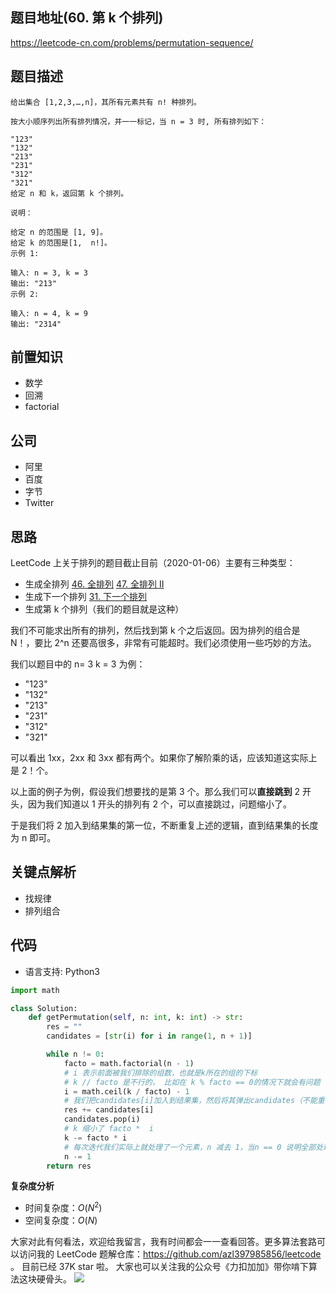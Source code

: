 ## 题目地址(60. 第 k 个排列)

https://leetcode-cn.com/problems/permutation-sequence/

## 题目描述

```
给出集合 [1,2,3,…,n]，其所有元素共有 n! 种排列。

按大小顺序列出所有排列情况，并一一标记，当 n = 3 时, 所有排列如下：

"123"
"132"
"213"
"231"
"312"
"321"
给定 n 和 k，返回第 k 个排列。

说明：

给定 n 的范围是 [1, 9]。
给定 k 的范围是[1,  n!]。
示例 1:

输入: n = 3, k = 3
输出: "213"
示例 2:

输入: n = 4, k = 9
输出: "2314"

```

## 前置知识

- 数学
- 回溯
- factorial

## 公司

- 阿里
- 百度
- 字节
- Twitter

## 思路

LeetCode 上关于排列的题目截止目前（2020-01-06）主要有三种类型：

- 生成全排列 [46. 全排列](./46.permutations.md) [47. 全排列 II](./47.permutations-ii.md)
- 生成下一个排列 [31. 下一个排列](./31.next-permutation.md)
- 生成第 k 个排列（我们的题目就是这种）

我们不可能求出所有的排列，然后找到第 k 个之后返回。因为排列的组合是 N！，要比 2^n 还要高很多，非常有可能超时。我们必须使用一些巧妙的方法。

我们以题目中的 n= 3 k = 3 为例：

- "123"
- "132"
- "213"
- "231"
- "312"
- "321"

可以看出 1xx，2xx 和 3xx 都有两个。如果你了解阶乘的话，应该知道这实际上是 2！个。

以上面的例子为例，假设我们想要找的是第 3 个。那么我们可以**直接跳到** 2 开头，因为我们知道以 1 开头的排列有 2 个，可以直接跳过，问题缩小了。

于是我们将 2 加入到结果集的第一位，不断重复上述的逻辑，直到结果集的长度为 n 即可。

## 关键点解析

- 找规律
- 排列组合

## 代码

- 语言支持: Python3

```python
import math

class Solution:
    def getPermutation(self, n: int, k: int) -> str:
        res = ""
        candidates = [str(i) for i in range(1, n + 1)]

        while n != 0:
            facto = math.factorial(n - 1)
            # i 表示前面被我们排除的组数，也就是k所在的组的下标
            # k // facto 是不行的， 比如在 k % facto == 0的情况下就会有问题
            i = math.ceil(k / facto) - 1
            # 我们把candidates[i]加入到结果集，然后将其弹出candidates（不能重复使用元素）
            res += candidates[i]
            candidates.pop(i)
            # k 缩小了 facto *  i
            k -= facto * i
            # 每次迭代我们实际上就处理了一个元素，n 减去 1，当n == 0 说明全部处理完成，我们退出循环
            n -= 1
        return res
```

**复杂度分析**

- 时间复杂度：$O(N^2)$
- 空间复杂度：$O(N)$

大家对此有何看法，欢迎给我留言，我有时间都会一一查看回答。更多算法套路可以访问我的 LeetCode 题解仓库：https://github.com/azl397985856/leetcode 。 目前已经 37K star 啦。
大家也可以关注我的公众号《力扣加加》带你啃下算法这块硬骨头。
![](https://p.ipic.vip/qabj8z.jpg)
